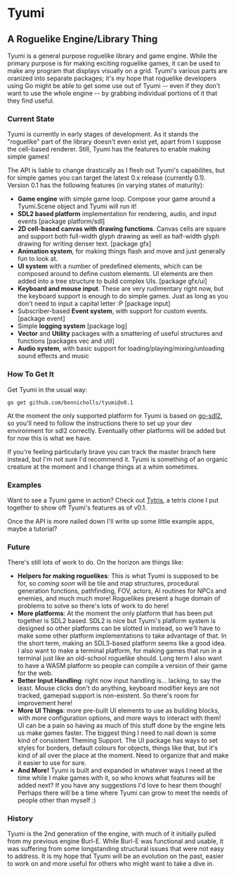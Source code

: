 # Tyumi

## A Roguelike Engine/Library Thing

Tyumi is a general purpose roguelike library and game engine. While the primary purpose is for making exciting roguelike games, it can be used to make any program that displays visually on a grid. Tyumi's various parts are oranized into separate packages; it's my hope that roguelike developers using Go might be able to get some use out of Tyumi -- even if they don't want to use the whole engine -- by grabbing individual portions of it that they find useful.

### Current State

Tyumi is currently in early stages of development. As it stands the "roguelike" part of the library doesn't even exist yet, apart from I suppose the cell-based renderer. Still, Tyumi has the features to enable making simple games!

The API is liable to change drastically as I flesh out Tyumi's capabilites, but for simple games you can target the latest 0.x release (currently 0.1). Version 0.1 has the following features (in varying states of maturity):

- **Game engine** with simple game loop. Compose your game around a Tyumi.Scene object and Tyumi will run it!
- **SDL2 based platform** implementation for rendering, audio, and input events [package platform/sdl]
- **2D cell-based canvas with drawing functions**. Canvas cells are square and support both full-width glyph drawing as well as half-width glyph drawing for writing denser text. [package gfx]
- **Animation system**, for making things flash and move and just generally fun to look at.
- **UI system** with a number of predefined elements, which can be composed around to define custom elements. UI elements are then added into a tree structure to build complex UIs. [package gfx/ui]
- **Keyboard and mouse input**. These are very rudimentary right now, but the keyboard support is enough to do simple games. Just as long as you don't need to input a capital letter :P [package input]
- Subscriber-based **Event system**, with support for custom events. [package event]
- Simple **logging system** [package log]
- **Vector** and **Utility** packages with a smattering of useful structures and functions [packages vec and util]
- **Audio system**, with basic support for loading/playing/mixing/unloading sound effects and music

### How To Get It

Get Tyumi in the usual way:

```
go get github.com/bennicholls/tyumi@v0.1
```

At the moment the only supported platform for Tyumi is based on [go-sdl2](https://github.com/veandco/go-sdl2), so you'll need to follow the instructions there to set up your dev environment for sdl2 correctly. Eventually other platforms will be added but for now this is what we have.

If you're feeling particularly brave you can track the master branch here instead, but I'm not sure I'd recommend it. Tyumi is something of an organic creature at the moment and I change things at a whim sometimes.

### Examples

Want to see a Tyumi game in action? Check out [Tytris](https://github.com/bennicholls/tytris), a tetris clone I put together to show off Tyumi's features as of v0.1.

Once the API is more nailed down I'll write up some little example apps, maybe a tutorial?

### Future

There's still lots of work to do. On the horizon are things like:

- **Helpers for making roguelikes**: This is what Tyumi is supposed to be for, so *coming soon* will be tile and map structures, procedural generation functions, pathfinding, FOV, actors, AI routines for NPCs and enemies, and much much more! Roguelikes present a huge domain of problems to solve so there's lots of work to do here!
- **More platforms**: At the moment the only platform that has been put together is SDL2 based. SDL2 is nice but Tyumi's platform system is designed so other platforms can be slotted in instead, so we'll have to make some other platform implementations to take advantage of that. In the short term, making an SDL3-based platform seems like a good idea. I also want to make a terminal platform, for making games that run in a terminal just like an old-school roguelike should. Long term I also want to have a WASM platform so people can compile a version of their game for the web.
- **Better Input Handling**: right now input handling is... lacking, to say the least. Mouse clicks don't do anything, keyboard modifier keys are not tracked, gamepad support is non-existent. So there's room for improvement here!
- **More UI Things**: more pre-built UI elements to use as building blocks, with more configuration options, and more ways to interact with them! UI can be a pain so having as much of this stuff done by the engine lets us make games faster. The biggest thing I need to nail down is some kind of consistent Theming Support. The UI package has ways to set styles for borders, default colours for objects, things like that, but it's kind of all over the place at the moment. Need to organize that and make it easier to use for sure.
- **And More!** Tyumi is built and expanded in whatever ways I need at the time while I make games with it, so who knows what features will be added next? If you have any suggestions I'd love to hear them though! Perhaps there will be a time where Tyumi can grow to meet the needs of people other than myself :)

### History

Tyumi is the 2nd generation of the engine, with much of it initially pulled from my previous engine Burl-E. While Burl-E was functional and usable, it was suffering from some longstanding structural issues that were not easy to address. It is my hope that Tyumi will be an evolution on the past, easier to work on and more useful for others who might want to take a dive in.

